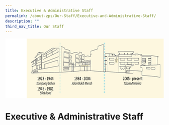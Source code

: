 ```yaml
---
title: Executive & Administrative Staff
permalink: /about-zps/Our-Staff/Executive-and-Administrative-Staff/
description: ""
third_nav_title: Our Staff
---
```

![](/images/AboutZPSSubpage.jpg)

Executive & Administrative Staff
================================